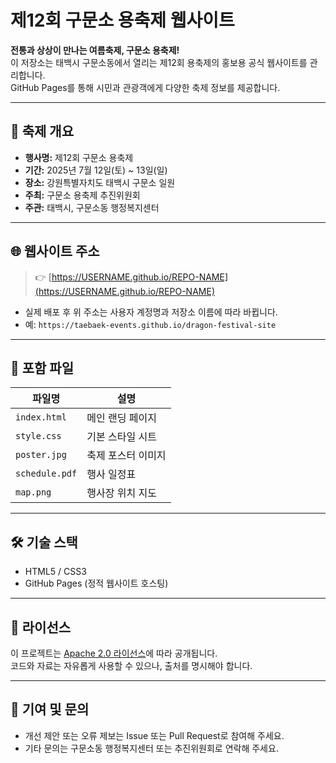 # 제12회 구문소 용축제 웹사이트

**전통과 상상이 만나는 여름축제, 구문소 용축제!**  
이 저장소는 태백시 구문소동에서 열리는 제12회 용축제의 홍보용 공식 웹사이트를 관리합니다.  
GitHub Pages를 통해 시민과 관광객에게 다양한 축제 정보를 제공합니다.

---

## 📅 축제 개요

- **행사명:** 제12회 구문소 용축제  
- **기간:** 2025년 7월 12일(토) ~ 13일(일)  
- **장소:** 강원특별자치도 태백시 구문소 일원  
- **주최:** 구문소 용축제 추진위원회  
- **주관:** 태백시, 구문소동 행정복지센터

---

## 🌐 웹사이트 주소

> 👉 [https://USERNAME.github.io/REPO-NAME](https://USERNAME.github.io/REPO-NAME)

- 실제 배포 후 위 주소는 사용자 계정명과 저장소 이름에 따라 바뀝니다.
- 예: `https://taebaek-events.github.io/dragon-festival-site`

---

## 📁 포함 파일

| 파일명 | 설명 |
|--------|------|
| `index.html` | 메인 랜딩 페이지 |
| `style.css` | 기본 스타일 시트 |
| `poster.jpg` | 축제 포스터 이미지 |
| `schedule.pdf` | 행사 일정표 |
| `map.png` | 행사장 위치 지도 |

---

## 🛠 기술 스택

- HTML5 / CSS3
- GitHub Pages (정적 웹사이트 호스팅)

---

## 📄 라이선스

이 프로젝트는 [Apache 2.0 라이선스](LICENSE)에 따라 공개됩니다.  
코드와 자료는 자유롭게 사용할 수 있으나, 출처를 명시해야 합니다.

---

## 🤝 기여 및 문의

- 개선 제안 또는 오류 제보는 Issue 또는 Pull Request로 참여해 주세요.
- 기타 문의는 구문소동 행정복지센터 또는 추진위원회로 연락해 주세요.
